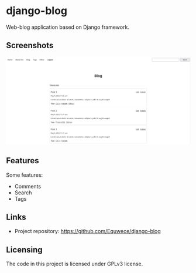 # django-blog

Web-blog application based on Django framework.

## Screenshots

![Alt text](screenshots/1.png?raw=true)

## Features

Some features:
- Comments
- Search
- Tags

## Links

- Project repository: https://github.com/Equwece/django-blog


## Licensing

The code in this project is licensed under GPLv3 license.
